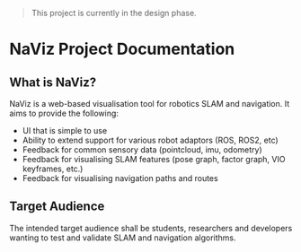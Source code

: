 > This project is currently in the design phase.

# NaViz Project Documentation

## What is NaViz?
NaViz is a web-based visualisation tool for robotics SLAM and navigation. It aims to provide the following:
- UI that is simple to use
- Ability to extend support for various robot adaptors (ROS, ROS2, etc)
- Feedback for common sensory data (pointcloud, imu, odometry)
- Feedback for visualising SLAM features (pose graph, factor graph, VIO keyframes, etc.)
- Feedback for visualising navigation paths and routes


## Target Audience
The intended target audience shall be students, researchers and developers wanting to test and validate SLAM and navigation algorithms.